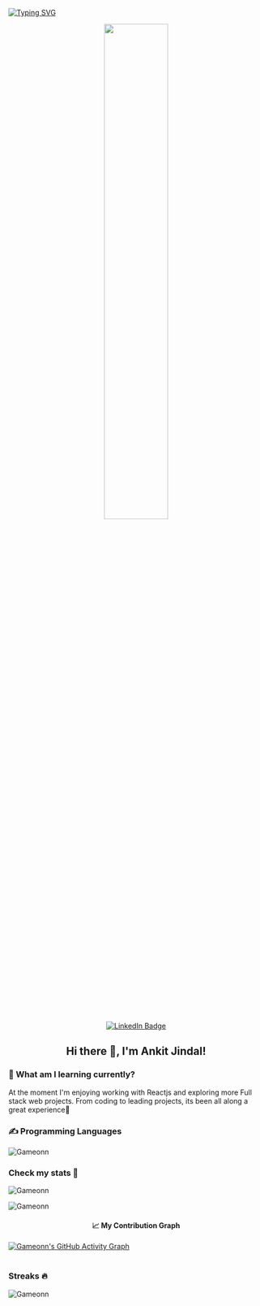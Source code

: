 [![Typing SVG](https://readme-typing-svg.herokuapp.com?multiline=true&width=500&lines=Full-stack+Web+Developer....++++++++++)](https://git.io/typing-svg)
<p align="center">
  <img width="50%" src="https://user-images.githubusercontent.com/6601996/179924271-4afa4c49-b238-438e-bbf6-46d46e855ab6.png" />
</p>  
<p align="center">
<a href="https://www.linkedin.com/in/ankit-jindal-693b453b/"><img src="https://img.shields.io/badge/LinkedIn-blue?style=for-the-badge&logo=linkedin&logoColor=white" alt="LinkedIn Badge"></a>
</p>
<h2 align="center">Hi there 👋, I'm Ankit Jindal! </h2> 


<h3>🎨 What am I learning currently?</h3>
<p>At the moment I'm enjoying working with Reactjs and exploring more Full stack web projects. From coding to leading projects, its been all along a great experience🚀</p>

<h3>✍ Programming Languages</h3>
<div> <img src="https://github-readme-stats.vercel.app/api/top-langs?username=gameonn&show_icons=true&locale=en&langs_count=10&layout=compact" alt="Gameonn" ></div>

<h3 align="left">Check my stats 👀</h3>
<img  src="https://github-profile-trophy.vercel.app/?username=gameonn&theme=juicyfresh&no-bg=true" alt="Gameonn"><br>
<p align="left"> <img src="https://github-readme-stats.vercel.app/api?username=gameonn&show_icons=true&locale=en" alt="Gameonn" ></p>
<h4 align="center"> 📈 My Contribution Graph </h4>
 <a href="https://github.com/gameonn"><img src="https://activity-graph.herokuapp.com/graph?username=gameonn&theme=elegant" alt="Gameonn's GitHub Activity Graph"></a><br/><br/> 
<h3 align="left">Streaks 🔥</h3>
<p align="left"><img src="https://github-readme-streak-stats.herokuapp.com/?user=gameonn&theme=light" alt="Gameonn"></p><br><br>


<!--
**Gameonn/Gameonn** is a ✨ _special_ ✨ repository because its `README.md` (this file) appears on your GitHub profile.

Here are some ideas to get you started:

- 🔭 I’m currently working on ...
- 🌱 I’m currently learning ...
- 👯 I’m looking to collaborate on ...
- 🤔 I’m looking for help with ...
- 💬 Ask me about ...
- 📫 How to reach me: ...
- 😄 Pronouns: ...
- ⚡ Fun fact: ...
-->

